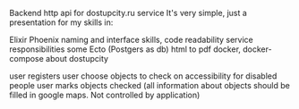 Backend http api for dostupcity.ru service It's very simple, just a presentation for my skills in:

Elixir Phoenix
naming and interface skills, code readability
service responsibilities
some Ecto (Postgers as db)
html to pdf
docker, docker-compose
about dostupcity

user registers
user choose objects to check on accessibility for disabled people
user marks objects checked (all information about objects should be filled in google maps. Not controlled by application)
